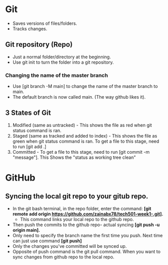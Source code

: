 # Git

* Saves versions of files/folders.
* Tracks changes.

## Git repository (Repo)
* Just a normal folder/directory at the beginning.
* Use git init to turn the folder into a git repository.

### Changing the name of the master branch
* Use [git branch -M main] to change the name of the master branch to main. 
* The default branch is now called main. (The way github likes it).
## 3 States of Git
1. Modified (same as untracked) - This shows the file as red when git status command is ran.
2. Staged (same as tracked and added to index) - This shows the file as green when git status command is ran. To get a file to this stage, need to run [git add .]
3. Committed - To get a file to this stage, need to run [git commit -m "message"]. This Shows the "status as working tree clean"

# GitHub

## Syncing the local git repo to your gitub repo.
- In the git bash terminal, in the repo folder, enter the command: **[git remote add origin https://github.com/zainabx78/tech501-week1-.git].**
  - This command links your local repo to the github repo.
- Then push the commits to the github repo- actual syncing **[git push -u origin main].**
- Only need to specify the branch name the first time you push. Next time can just use command **[git push]**
- Only the changes you've committed will be synced up. 
- Opposite of push command is the git pull command. When you want to sync changes from github repo to the local repo. 
  